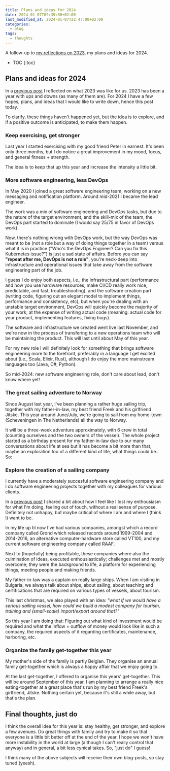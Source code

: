 ```yaml
---
title: Plans and ideas for 2024
date: 2024-01-07T09:39:00+02:00
last_modified_at: 2024-01-07T22:47:00+02:00
categories:
  - blog
tags:
  - thoughts
---
```


A follow-up to [my reflections on 2023](/blog/reflecting-on-my-2023/), my plans
and ideas for 2024.

* TOC
{:toc}

## Plans and ideas for 2024

In a [previous post](/blog/reflecting-on-my-2023/) I reflected on what 2023 was
like for us. 2023 has been a year with ups and downs (as many of them are). For
2024 I have a few hopes, plans, and ideas that I would like to write down, hence
this post today.

To clarify, these things haven't happened yet, but the idea is to explore, and
if a positive outcome is anticipated, to make them happen.


### Keep exercising, get stronger

Last year I started exercising with my good friend Peter in earnest. It's been
only three months, but I do notice a great improvement in my mood, focus, and
general fitness + strength.

The idea is to keep that up this year and increase the intensity a little bit.


### More software engineering, less DevOps

In May 2020 I joined a great software engineering team, working on a new
messaging and notification platform. Around mid-2021 I became the lead engineer.

The work was a mix of software engineering and DevOps tasks, but due to the
nature of the target environment, and the skill-mix of the team, the DevOps part
started to dominate (I would say 25/75 in favor of DevOps work).

Now, there's nothing wrong with DevOps work, but the way DevOps was meant to
be (not a role but a way of doing things together in a team) versus what it is
in practice ("Who's the DevOps Engineer? Can you fix this Kubernetes issue?") is
just a sad state of affairs. Before you can say **"repeat after me, DevOps is
not a role"**, you're neck-deep into infrastructure and operational issues that
take away from the software engineering part of the job.

I guess I do enjoy both aspects, i.e., the infrastructural part (performance and
how you use hardware resources, make CI/CD really work nice, predictable, and
fast, troubleshooting), and the software creation part (writing code, figuring
out an elegant model to implement things, performance and consistency, etc), but
when you're dealing with an unstable target environment, DevOps will quickly
become  the majority of your work, at the expense of writing actual code
(meaning: actual code for your product, implementing features, fixing bugs).

The software and infrastructure we created went live last November, and we're
now in the process of transfering to a new operations team who will be
maintaining the product. This will last until about May of this year.

For my new role I will definitely look for something that brings software
engineering more to the forefront, preferably in a language I get excited about
(i.e., Scala, Elixir, Rust), although I do enjoy the more mainstream languages
too (Java, C#, Python).

So mid-2024: new software engineering role, don't care about lead, don't know
where yet!


### The great sailing adventure to Norway

Since August last year, I've been planning a rather huge sailing trip, together
with my father-in-law, my best friend Freek and his girlfriend Jitske. This year
around June/July, we're going to sail from my home-town (Scheveningen in The
Netherlands) all the way to Norway.

It will be a three-week adventure approximately, with 6 crew in total (counting
ourselves and the two owners of the vessel). The whole project started as a
birthday present for my father-in-law due to our many conversations about life
at sea but it has become a bit more than that, maybe an exploration too of a
different kind of life, what things could be.. So:


### Explore the creation of a sailing company

I currently have a moderately succesful software engineering company and I do
software engineering projects together with my colleagues for various clients.

In a [previous post](/blog/reflecting-on-my-2023/) I shared a bit about how I
feel like I lost my enthousiasm for what I'm doing, feeling out of touch,
without a real sense of purpose. Definitely not unhappy, but maybe critical of
where I am and where I (think I) want to be.

In my life up til now I've had various companies, amongst which a record
company called Grond which released records around 1999-2004 and 2014-2016, an
alternative computer-hardware store called VT100, and my current software
engineering company called RAAF.

Next to (hopefully) being profitable, these companies where also the culmination
of ideas, executed enthousiastically; challenges met and mostly overcome; they
were the background to life, a platform for experiencing things, meeting people
and making friends.

My father-in-law was a captain on really large ships. When I am visiting in
Bulgaria, we always talk about ships, about sailing, about teaching and
certifications that are required on various types of vessels, about tourism.

This last christmas, we also played with an idea: *"what if we would have a
serious sailing vessel, how could we build a modest company for tourism,
training and (small-scale) import/export around that?"*

So this year I am doing that: Figuring out what kind of investment would be
required and what the inflow + outflow of money would look like in such a
company, the required aspects of it regarding certificates, maintenance,
harboring, etc.


### Organize the family get-together this year

My mother's side of the family is partly Belgian. They organise an annual
family get-together which is always a happy affair that we enjoy going to.

At the last get-together, I offered to organise this years' get-together.
This will be around September of this year. I am planning to arrange a
really nice eating-together at a great place that's run by my best friend
Freek's girlfriend, Jitske. Nothing certain yet, because it's still a
while away, but that's the plan.


## Final thoughts, just do

I think the overall idea for this year is: stay healthy, get stronger, and
explore a few avenues. Do great things with family and try to make it so that
everyone is a little bit better off at the end of the year. I hope we won't
have more instability in the world at large (although I can't really control
that anyway) and in general, a bit less cynical takes. So, "just do" I guess!

I think many of the above subjects will receive their own blog-posts, so stay
tuned (yeesh).
